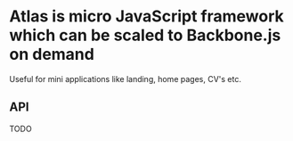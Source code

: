 # Atlas is micro JavaScript framework which can be scaled to Backbone.js on demand

Useful for mini applications like landing, home pages, CV's etc.

## API

TODO
